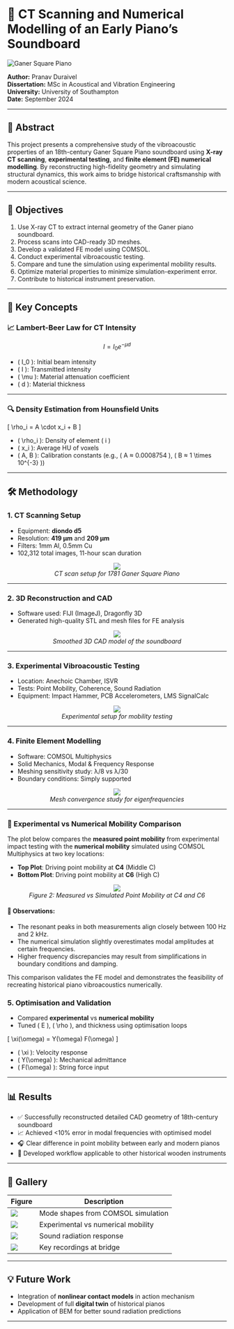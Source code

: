 # 🎹 CT Scanning and Numerical Modelling of an Early Piano’s Soundboard

![Ganer Square Piano](images/ganer_piano_scan.png)

**Author:** Pranav Duraivel  
**Dissertation:** MSc in Acoustical and Vibration Engineering  
**University:** University of Southampton   
**Date:** September 2024

---

## 📜 Abstract

This project presents a comprehensive study of the vibroacoustic properties of an 18th-century Ganer Square Piano soundboard using **X-ray CT scanning**, **experimental testing**, and **finite element (FE) numerical modelling**. By reconstructing high-fidelity geometry and simulating structural dynamics, this work aims to bridge historical craftsmanship with modern acoustical science.

---

## 🎯 Objectives

1. Use X-ray CT to extract internal geometry of the Ganer piano soundboard.
2. Process scans into CAD-ready 3D meshes.
3. Develop a validated FE model using COMSOL.
4. Conduct experimental vibroacoustic testing.
5. Compare and tune the simulation using experimental mobility results.
6. Optimize material properties to minimize simulation-experiment error.
7. Contribute to historical instrument preservation.

---

## 🧠 Key Concepts

### 📈 Lambert-Beer Law for CT Intensity

```math
I = I_0 e^{-\mu d}
```

- \( I_0 \): Initial beam intensity  
- \( I \): Transmitted intensity  
- \( \mu \): Material attenuation coefficient  
- \( d \): Material thickness

---

### 🔍 Density Estimation from Hounsfield Units

\[
\rho_i = A \cdot x_i + B
\]

- \( \rho_i \): Density of element \( i \)  
- \( x_i \): Average HU of voxels  
- \( A, B \): Calibration constants (e.g., \( A ≈ 0.0008754 \), \( B ≈ 1 \times 10^{-3} \))

---

## 🛠 Methodology

### 1. CT Scanning Setup

- Equipment: **diondo d5**
- Resolution: **419 μm** and **209 μm**
- Filters: 1mm Al, 0.5mm Cu
- 102,312 total images, 11-hour scan duration

<p align="center">
  <img src="images/ct_scan_setup.png"/>
  <br/><i>CT scan setup for 1781 Ganer Square Piano</i>
</p>

---

### 2. 3D Reconstruction and CAD

- Software used: FIJI (ImageJ), Dragonfly 3D
- Generated high-quality STL and mesh files for FE analysis

<p align="center">
  <img src="images/soundboard_cad.png"/>
  <br/><i>Smoothed 3D CAD model of the soundboard</i>
</p>

---

### 3. Experimental Vibroacoustic Testing

- Location: Anechoic Chamber, ISVR
- Tests: Point Mobility, Coherence, Sound Radiation
- Equipment: Impact Hammer, PCB Accelerometers, LMS SignalCalc

<p align="center">
  <img src="images/testing_setup.png"/>
  <br/><i>Experimental setup for mobility testing</i>
</p>

---

### 4. Finite Element Modelling

- Software: COMSOL Multiphysics
- Solid Mechanics, Modal & Frequency Response
- Meshing sensitivity study: λ/8 vs λ/30
- Boundary conditions: Simply supported

<p align="center">
  <img src="images/mesh_convergence.png"/>
  <br/><i>Mesh convergence study for eigenfrequencies</i>
</p>

---

### 🎼 Experimental vs Numerical Mobility Comparison

The plot below compares the **measured point mobility** from experimental impact testing with the **numerical mobility** simulated using COMSOL Multiphysics at two key locations:

- **Top Plot**: Driving point mobility at **C4** (Middle C)
- **Bottom Plot**: Driving point mobility at **C6** (High C)

<p align="center">
  <img src="images/NumericalvsMeasurement.png"/>
  <br/><i>Figure 2: Measured vs Simulated Point Mobility at C4 and C6</i>
</p>

#### 📌 Observations:

- The resonant peaks in both measurements align closely between 100 Hz and 2 kHz.
- The numerical simulation slightly overestimates modal amplitudes at certain frequencies.
- Higher frequency discrepancies may result from simplifications in boundary conditions and damping.

This comparison validates the FE model and demonstrates the feasibility of recreating historical piano vibroacoustics numerically.

### 5. Optimisation and Validation

- Compared **experimental** vs **numerical mobility**
- Tuned \( E \), \( \rho \), and thickness using optimisation loops

\[
\xi(\omega) = Y(\omega) F(\omega)
\]

- \( \xi \): Velocity response  
- \( Y(\omega) \): Mechanical admittance  
- \( F(\omega) \): String force input

---

## 📊 Results

- ✅ Successfully reconstructed detailed CAD geometry of 18th-century soundboard  
- 📈 Achieved <10% error in modal frequencies with optimised model  
- 🎧 Clear difference in point mobility between early and modern pianos  
- 🔁 Developed workflow applicable to other historical wooden instruments

---

## 📸 Gallery

| Figure | Description |
|--------|-------------|
| ![](images/mode_shapes.png) | Mode shapes from COMSOL simulation |
| ![](images/mobility_plot.png) | Experimental vs numerical mobility |
| ![](images/radiation_plot.png) | Sound radiation response |
| ![](images/key_recording.png) | Key recordings at bridge |

---

## 💡 Future Work

- Integration of **nonlinear contact models** in action mechanism
- Development of full **digital twin** of historical pianos
- Application of BEM for better sound radiation predictions

---
